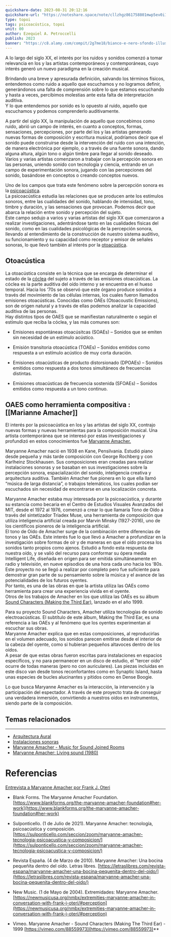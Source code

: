 ```yaml
---
quickshare-date: 2023-08-31 20:12:16
quickshare-url: "https://noteshare.space/note/cllzhgz861758801mwp5ev0i17#qFHdrJyYLHskrPbI2Fe/NdQDJ1twgGIYmRDMgoqyYuo"
type: topoi
tags: psicoacústica, topoi
unit: 00
author: Ezequiel A. Petroccelli
publish: 2023
banner: "https://c8.alamy.com/compit/2g7me18/bianco-e-nero-sfondo-illusione-ottica-illustrazione-vettoriale-2g7me18.jpg"
---
```



A lo largo del siglo XX, el interés por los ruidos y sonidos comenzó a tomar relevancia en los y las artistas contemporáneos y contemporáneas, cuyo interés generó un nuevo paradigma en la creación musical.

Brindando una breve y apresurada definición, salvando los términos físicos, entendemos como ruido a aquello que escuchamos y no logramos definir, generándonos una falta de comprensión sobre lo que estamos escuchando y hasta a veces, percibimos molestias ante esta falta de interpretación auditiva.  
Y lo que entendemos por sonido es lo opuesto al ruido, aquello que escuchamos y podemos comprenderlo auditivamente.

A partir del siglo XX, la manipulación de aquello que concebimos como ruido, abrió un campo de interés, en cuanto a conceptos, formas, sensaciones, percepciones, por parte del los y las artistas generando nuevas formas de composición y escritura musical, podríamos decir que el sonido puede construirse desde la intervención del ruido con una intención, de manera electrónica por ejemplo, o a través de una fuente sonora, dando alguna altura, algún tono o algún timbre para llegar al sonido deseado.  
Varios y varias artistas comenzaron a trabajar con la percepción sonora en las personas, uniendo sonido con tecnología y ciencia, entrando en un campo de experimentación sonora, jugando con las percepciones del sonido, basándose en conceptos o creando conceptos nuevos.

Uno de los campos que trata este fenómeno sobre la percepción sonora es la [psicoacústica](https://www.psicoacustica.com/significado.html).  
La psicoacústica estudia las relaciones que se producen ante los estímulos sonoros, entre las cualidades del sonido, hablando de intensidad, tono, timbre y duración, y las sensaciones que provocan. Podemos decir que abarca la relación entre sonido y percepción del sujeto.  
Este campo sedujo a varios y varias artistas del siglo XX que comenzaron a realizar investigaciones, adentrándose tanto en las cualidades físicas del sonido, como en las cualidades psicológicas de la percepción sonora, llevando al entendimiento de la construcción de nuestro sistema auditivo, su funcionamiento y su capacidad como receptor y emisor de señales sonoras, lo que llevó también al interés por la [otoacústica](https://www.topdoctors.es/diccionario-medico/otoemisiones-acusticas-oea#:~:text=Las%20otoemisiones%20ac%C3%BAsticas%2C%20en%20ingl%C3%A9s,ciliadas%20del%20%C3%B3rgano%20de%20Corti.).

 
## Otoacústica

La otoacústica consiste en la técnica que se encarga de determinar el estado de la [cóclea](http://www.cochlea.eu/es/coclea) del sujeto a través de las emisiones otoacústicas. La cóclea es la parte auditiva del oído interno y se encuentra en el hueso temporal. Hacia los ‘70s se observó que este órgano produce sonidos a través del movimiento de las células internas, los cuales fueron llamados emisiones otoacústicas. Conocidas como OAEs (Otoacoustic Emissions), son de origen natural y a través de ellas podemos analizar la capacidad auditiva de las personas.  
Hay distintos tipos de OAES que se manifiestan naturalmente o según el estímulo que reciba la cóclea, y las más comunes son:

- Emisiones espontáneas otoacúsitcas (SOAEs) – Sonidos que se emiten sin necesidad de un estímulo acústico.
    
- Emisión transitoria otoacústica (TOAEs) – Sonidos emitidos como respuesta a un estímulo acústico de muy corta duración.
    
- Emisiones otoacústicas de producto distorsionado (DPOAEs) – Sonidos emitidos como respuesta a dos tonos simultáneos de frecuencias distintas.
    
- Emisiones otoacústicas de frecuencia sostenida (SFOAEs) – Sonidos emitidos como respuesta a un tono continuo.
    

## OAES como herramienta compositiva : [[Marianne Amacher]]

El interés por la psicoacústica en los y las artistas del siglo XX, contrajo nuevas formas y nuevas herramientas para la composición musical. Una artista contemporánea que se interesó por estas investigaciones y profundizó en estos conocimientos fue [Maryanne Amacher.](https://www.blankforms.org/the-maryanne-amacher-foundation)

Maryanne Amacher nació en 1938 en Kane, Pensilvania. Estudió piano desde pequeña y más tarde composición con George Rochberg y con Karlheinz Stockhausen. Sus composiciones eran creadas para realizar instalaciones sonoras y se basaban en sus investigaciones sobre la percepción sonora, espacialización del sonido, inteligencia creativa y arquitectura auditiva. También Amacher fue pionera en lo que ella llamó “música de larga distancia”, o trabajos telemáticos, los cuales podían ser escuchados sin necesidad de encontrarse en una localización concreta.

Maryanne Amacher estaba muy interesada por la psicoacústica, y durante su estancia como becaria en el Centro de Estudios Visuales Avanzados del MIT, desde el 1972 al 1976, comenzó a crear lo que llamaría Tono de Oído a través del sintetizador Triadex Muse, una herramienta de composición que utiliza inteligencia artificial creada por Marvin Minsky (1927-2016), uno de los científicos pioneros de la inteligencia artificial.  
El tono de Oído de Amacher surge de la combinación entre diferencias de tonos y las OAEs. Este interés fue lo que llevó a Amacher a profundizar en la investigación sobre formas de oír y de maneras en que el oído procesa los sonidos tanto propios como ajenos. Estudió a fondo esta respuesta de nuestra oído, y se valió del recurso para conformar su ópera media Intelligent Life, diseñada en origen para ser emitida simultáneamente en radio y televisión, en nueve episodios de una hora cada uno hacia los ‘80s. Este proyecto no se llegó a realizar por completo pero fue suficiente para demostrar gran parte de su pensamiento sobre la música y el avance de las potencialidades de los futuros oyentes.  
Por tanto, es una de las obras en que la artista utiliza las OAEs como herramienta para crear una experiencia vívida en el oyente.  
Otros de los trabajos de Amacher en los que utiliza las OAEs es su álbum [Sound Characters (Making the Third Ear)](https://vimeo.com/88559973), lanzado en el año 1999.

Para su proyecto Sound Characters, Amacher utiliza tecnologías de sonido electroacústicas. El subtítulo de este álbum, Making the Third Ear, es una referencia a las OAEs y al fenómeno que los oyentes experimentan al escuchar sus obras.  
Maryanne Amacher explica que en estas composiciones, al reproducirlas en el volumen adecuado, los sonidos parecen emitirse desde el interior de la cabeza del oyente, como si hubieran pequeños altavoces dentro de los oídos.  
A pesar de que estas obras fueron escritas para instalaciones en espacios específicos, y no para permanecer en un disco de estudio, el "tercer oído" ocurre de todas maneras (pero no con auriculares). Las piezas incluidas en este disco van desde tonos reconfortantes como en Synaptic Island, hasta unas especies de bucles alucinantes y pitidos como en Dense Boogie.

Lo que busca Maryanne Amacher es la interacción, la intervención y la participación del espectador. A través de este proyecto trata de conseguir una verdadera inmersión, convirtiendo a nuestros oídos en instrumentos, siendo parte de la composición.



## Temas relacionados

---

- [Arquitectura Aural](http://www.kaiserworks.com/amacher/texts/immersive.htm)
- [Instalaciones sonoras](http://www.kaiserworks.com/amacher/texts/soundjoined.htm)
- [Maryanne Amacher - Music for Sound Joined Rooms](https://www.youtube.com/watch?v=iWOziHp2x-8)
- [Maryanne Amacher: Living sound (1980)](https://www.youtube.com/watch?v=k8VuZ_dz5W4)

# Referencias

[Entrevista a Maryanne Amacher por Frank J. Oteri](https://newmusicusa.org/nmbx/extremities-maryanne-amacher-in-conversation-with-frank-j-oteri/#perception)

- Blank Forms. The Maryanne Amacher Foundation. [https://www.blankforms.org/the-maryanne-amacher-foundation#her-work](https://www.blankforms.org/the-maryanne-amacher-foundation#her-work)
    
- Sulponticello. (1 de Julio de 2021). Maryanne Amacher: tecnología, psicoacústica y composición. [https://sulponticello.com/seccion/zoom/maryanne-amacher-tecnologia-psicoacustica-y-composicion/](https://sulponticello.com/seccion/zoom/maryanne-amacher-tecnologia-psicoacustica-y-composicion/)
    
- Revista España. (4 de Marzo de 2010). Maryanne Amacher: Una bocina pequeñita dentro del oído. Letras libres. [https://letraslibres.com/revista-espana/maryanne-amacher-una-bocina-pequenita-dentro-del-oido/](https://letraslibres.com/revista-espana/maryanne-amacher-una-bocina-pequenita-dentro-del-oido/)
    
- New Music. (1 de Mayo de 2004). Extremidades: Maryanne Amacher. [https://newmusicusa.org/nmbx/extremities-maryanne-amacher-in-conversation-with-frank-j-oteri/#perception](https://newmusicusa.org/nmbx/extremities-maryanne-amacher-in-conversation-with-frank-j-oteri/#perception)
    
- Vimeo. Maryanne Amacher ‎- Sound Characters (Making The Third Ear) - 1999 [https://vimeo.com/88559973](https://vimeo.com/88559973)**